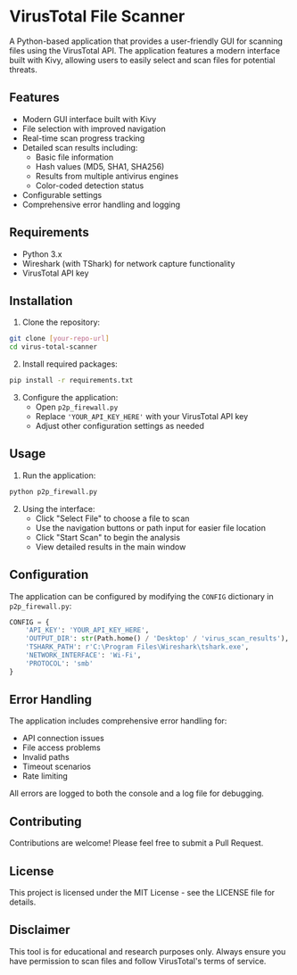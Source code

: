 # VirusTotal File Scanner

A Python-based application that provides a user-friendly GUI for scanning files using the VirusTotal API. The application features a modern interface built with Kivy, allowing users to easily select and scan files for potential threats.

## Features

- Modern GUI interface built with Kivy
- File selection with improved navigation
- Real-time scan progress tracking
- Detailed scan results including:
  - Basic file information
  - Hash values (MD5, SHA1, SHA256)
  - Results from multiple antivirus engines
  - Color-coded detection status
- Configurable settings
- Comprehensive error handling and logging

## Requirements

- Python 3.x
- Wireshark (with TShark) for network capture functionality
- VirusTotal API key

## Installation

1. Clone the repository:
```bash
git clone [your-repo-url]
cd virus-total-scanner
```

2. Install required packages:
```bash
pip install -r requirements.txt
```

3. Configure the application:
   - Open `p2p_firewall.py`
   - Replace `'YOUR_API_KEY_HERE'` with your VirusTotal API key
   - Adjust other configuration settings as needed

## Usage

1. Run the application:
```bash
python p2p_firewall.py
```

2. Using the interface:
   - Click "Select File" to choose a file to scan
   - Use the navigation buttons or path input for easier file location
   - Click "Start Scan" to begin the analysis
   - View detailed results in the main window

## Configuration

The application can be configured by modifying the `CONFIG` dictionary in `p2p_firewall.py`:

```python
CONFIG = {
    'API_KEY': 'YOUR_API_KEY_HERE',
    'OUTPUT_DIR': str(Path.home() / 'Desktop' / 'virus_scan_results'),
    'TSHARK_PATH': r'C:\Program Files\Wireshark\tshark.exe',
    'NETWORK_INTERFACE': 'Wi-Fi',
    'PROTOCOL': 'smb'
}
```

## Error Handling

The application includes comprehensive error handling for:
- API connection issues
- File access problems
- Invalid paths
- Timeout scenarios
- Rate limiting

All errors are logged to both the console and a log file for debugging.

## Contributing

Contributions are welcome! Please feel free to submit a Pull Request.

## License

This project is licensed under the MIT License - see the LICENSE file for details.

## Disclaimer

This tool is for educational and research purposes only. Always ensure you have permission to scan files and follow VirusTotal's terms of service. 